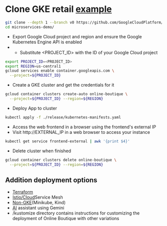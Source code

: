 # Clone GKE retail [example](https://github.com/aws-containers/retail-store-sample-app/blob/main/README.md)
```bash
git clone --depth 1 --branch v0 https://github.com/GoogleCloudPlatform/microservices-demo.git
cd microservices-demo/
```
- Export Google Cloud project and region and ensure the Google Kubernetes Engine API is enabled
- - Substitute <PROJECT_ID> with the ID of your Google Cloud project
```bash
export PROJECT_ID=<PROJECT_ID>
export REGION=us-central1
gcloud services enable container.googleapis.com \
  --project=${PROJECT_ID}
```
- Create a GKE cluster and get the credentials for it
```bash
gcloud container clusters create-auto online-boutique \
  --project=${PROJECT_ID} --region=${REGION}
```
- Deploy App to cluster
```bash
kubectl apply -f ./release/kubernetes-manifests.yaml
```
- Access the web frontend in a browser using the frontend's external IP
- Visit http://EXTERNAL_IP in a web browser to access your instance
```bash
kubectl get service frontend-external | awk '{print $4}'
```
- Delete cluster when finished
```bash
gcloud container clusters delete online-boutique \
  --project=${PROJECT_ID} --region=${REGION}
```
## Addition deployment options
 - [Terraform](https://github.com/GoogleCloudPlatform/microservices-demo/blob/main/terraform)
 - [Istio/Cloud](https://github.com/GoogleCloudPlatform/microservices-demo/blob/main/kustomize/components/service-mesh-istio/README.md)Service Mesh
 - [Non-GKE](https://github.com/GoogleCloudPlatform/microservices-demo/blob/main/docs/development-guide.md)(Minikube, Kind)
 - [AI](https://github.com/GoogleCloudPlatform/microservices-demo/blob/main/kustomize/components/shopping-assistant/README.md) assistant using Gemini
 - /kustomize directory contains instructions for customizing the deployment of Online Boutique with other variations


  
